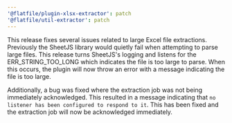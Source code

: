 ```yaml
---
'@flatfile/plugin-xlsx-extractor': patch
'@flatfile/util-extractor': patch
---
```


This release fixes several issues related to large Excel file extractions. Previously the SheetJS library would quietly fail when attempting to parse large files. This release turns SheetJS's logging and listens for the ERR_STRING_TOO_LONG which indicates the file is too large to parse. When this occurs, the plugin will now throw an error with a message indicating the file is too large.

Additionally, a bug was fixed where the extraction job was not being immediately acknowledged. This resulted in a message indicating that `no listener has been configured to respond to it`. This has been fixed and the extraction job will now be acknowledged immediately.